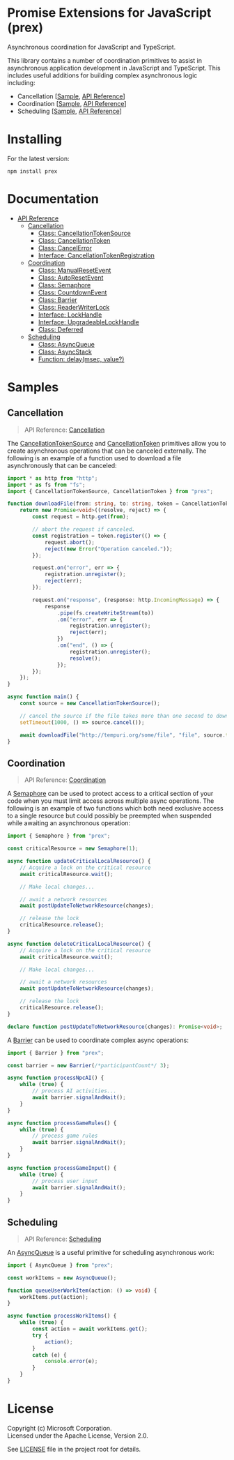 <!--
Copyright (c) Microsoft Corporation.  
Licensed under the Apache License, Version 2.0.

See LICENSE file in the project root for details.
-->

# Promise Extensions for JavaScript (prex)
Asynchronous coordination for JavaScript and TypeScript.

This library contains a number of coordination primitives to assist in asynchronous application development in JavaScript and TypeScript.
This includes useful additions for building complex asynchronous logic including:

* Cancellation \[[Sample](#cancellation), [API Reference](docs/cancellation.md)\]
* Coordination \[[Sample](#coordination), [API Reference](docs/coordination.md)\]
* Scheduling \[[Sample](#scheduling), [API Reference](docs/scheduling.md)\]

# Installing

For the latest version:

```
npm install prex
```

# Documentation

* [API Reference](docs/index.md)
    * [Cancellation](docs/cancellation.md)
        * [Class: CancellationTokenSource](docs/cancellation.md#class-cancellationtokensource)
        * [Class: CancellationToken](docs/cancellation.md#class-cancellationtoken)
        * [Class: CancelError](docs/cancellation.md#class-cancelerror)
        * [Interface: CancellationTokenRegistration](docs/cancellation.md#interface-cancellationtokenregistration)
    * [Coordination](docs/coordination.md)
        * [Class: ManualResetEvent](docs/coordination.md#class-manualresetevent)
        * [Class: AutoResetEvent](docs/coordination.md#class-autoresetevent)
        * [Class: Semaphore](docs/coordination.md#class-semaphore)
        * [Class: CountdownEvent](docs/coordination.md#class-countdownevent)
        * [Class: Barrier](docs/coordination.md#class-barrier)
        * [Class: ReaderWriterLock](docs/coordination.md#class-readerwriterlock)
        * [Interface: LockHandle](docs/coordination.md#interface-lockhandle)
        * [Interface: UpgradeableLockHandle](docs/coordination.md#interface-upgradeablelockhandle)
        * [Class: Deferred](docs/coordination.md#class-deferred)
    * [Scheduling](docs/scheduling.md)
        * [Class: AsyncQueue](docs/scheduling.md#class-asyncqueue)
        * [Class: AsyncStack](docs/scheduling.md#class-asyncstack)
        * [Function: delay(msec, value?)](docs/scheduling.md#function-delaymsec-value)

# Samples

## Cancellation
> API Reference: [Cancellation](docs/cancellation.md)

The [CancellationTokenSource](docs/cancellation.md#class-cancellationtokensource) and
[CancellationToken](docs/cancellation.md#class-cancellationtoken) primitives allow you to
create asynchronous operations that can be canceled externally. The following is an example
of a function used to download a file asynchronously that can be canceled:

```ts
import * as http from "http";
import * as fs from "fs";
import { CancellationTokenSource, CancellationToken } from "prex";

function downloadFile(from: string, to: string, token = CancellationToken.none) {
    return new Promise<void>((resolve, reject) => {
        const request = http.get(from);

        // abort the request if canceled.
        const registration = token.register(() => {
            request.abort();
            reject(new Error("Operation canceled."));
        });

        request.on("error", err => {
            registration.unregister();
            reject(err);
        });

        request.on("response", (response: http.IncomingMessage) => {
            response
                .pipe(fs.createWriteStream(to))
                .on("error", err => {
                    registration.unregister();
                    reject(err);
                })
                .on("end", () => {
                    registration.unregister();
                    resolve();
                });
        });
    });
}

async function main() {
    const source = new CancellationTokenSource();

    // cancel the source if the file takes more than one second to download
    setTimeout(1000, () => source.cancel());

    await downloadFile("http://tempuri.org/some/file", "file", source.token);
}
```

## Coordination
> API Reference: [Coordination](docs/coordination.md)

A [Semaphore](docs/coordination.md#class-semaphore) can be used to protect access to a critical
section of your code when you must limit access across multiple async operations. The following
is an example of two functions which both need exclusive access to a single resource but could
possibly be preempted when suspended while awaiting an asynchronous operation:

```ts
import { Semaphore } from "prex";

const criticalResource = new Semaphore(1);

async function updateCriticalLocalResource() {
    // Acquire a lock on the critical resource
    await criticalResource.wait();

    // Make local changes...

    // await a network resources
    await postUpdateToNetworkResource(changes);

    // release the lock
    criticalResource.release();
}

async function deleteCriticalLocalResource() {
    // Acquire a lock on the critical resource
    await criticalResource.wait();

    // Make local changes...

    // await a network resources
    await postUpdateToNetworkResource(changes);

    // release the lock
    criticalResource.release();
}

declare function postUpdateToNetworkResource(changes): Promise<void>;
```

A [Barrier](docs/coordination.md#class-barrier) can be used to coordinate complex async operations:

```ts
import { Barrier } from "prex";

const barrier = new Barrier(/*participantCount*/ 3);

async function processNpcAI() {
    while (true) {
        // process AI activities...
        await barrier.signalAndWait();
    }
}

async function processGameRules() {
    while (true) {
        // process game rules
        await barrier.signalAndWait();
    }
}

async function processGameInput() {
    while (true) {
        // process user input
        await barrier.signalAndWait();
    }
}

```

## Scheduling
> API Reference: [Scheduling](docs/scheduling.md)

An [AsyncQueue](docs/scheduling.md#class-asyncqueue) is a useful primitive for scheduling
asynchronous work:

```ts
import { AsyncQueue } from "prex";

const workItems = new AsyncQueue();

function queueUserWorkItem(action: () => void) {
    workItems.put(action);
}

async function processWorkItems() {
    while (true) {
        const action = await workItems.get();
        try {
            action();
        }
        catch (e) {
            console.error(e);
        }
    }
}
```

# License
Copyright (c) Microsoft Corporation.  
Licensed under the Apache License, Version 2.0.

See [LICENSE](LICENSE) file in the project root for details.
